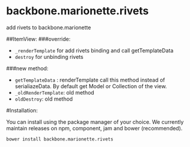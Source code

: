 backbone.marionette.rivets
==========================

add rivets to backbone.marionette

##ItemView:
###override: 
- `_renderTemplate` for add rivets binding and call getTemplateData
- `destroy` for unbinding rivets

###new method:
- `getTemplateData` : renderTemplate call this method instead of serialiazeData. By default get Model or Collection of the view.
- `_oldRenderTemplate`: old method
- `oldDestroy`: old method

#Installation:

You can install using the package manager of your choice. We currently maintain releases on npm, component, jam and bower (recommended).

```sh
bower install backbone.marionette.rivets
```
